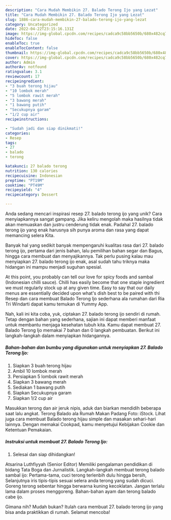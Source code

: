 ```yaml
---
description: "Cara Mudah Membikin 27. Balado Terong Ijo yang Lezat"
title: "Cara Mudah Membikin 27. Balado Terong Ijo yang Lezat"
slug: 1886-cara-mudah-membikin-27-balado-terong-ijo-yang-lezat
category: Uncategorized
date: 2022-04-22T23:15:16.131Z
image: https://img-global.cpcdn.com/recipes/cadca9c58bb5650b/680x482cq70/27-balado-terong-ijo-foto-resep-utama.jpg
hideToc: false
enableToc: true
enableTocContent: false
thumbnail: https://img-global.cpcdn.com/recipes/cadca9c58bb5650b/680x482cq70/27-balado-terong-ijo-foto-resep-utama.jpg
cover: https://img-global.cpcdn.com/recipes/cadca9c58bb5650b/680x482cq70/27-balado-terong-ijo-foto-resep-utama.jpg
author: Admin
authorAv: notfound
ratingvalue: 3.1
reviewcount: 17
recipeingredient:
- "3 buah terong hijau"
- "10 lombok merah"
- "5 lombok rawit merah"
- "3 bawang merah"
- "1 bawang putih"
- "Secukupnya garam"
- "1/2 cup air"
recipeinstructions:

- "Sudah jadi dan siap dinikmati!"
categories:
- Resep
tags:
- 27
- balado
- terong

katakunci: 27 balado terong 
nutrition: 130 calories
recipecuisine: Indonesian
preptime: "PT19M"
cooktime: "PT49M"
recipeyield: "4"
recipecategory: Dessert

---
```





Anda sedang mencari inspirasi resep 27. balado terong ijo yang unik? Cara menyiapkannya sangat gampang. Jika keliru mengolah maka hasilnya tidak akan memuaskan dan justru cenderung tidak enak. Padahal 27. balado terong ijo yang enak harusnya sih punya aroma dan rasa yang dapat memancing selera Kita.





Banyak hal yang sedikit banyak mempengaruhi kualitas rasa dari 27. balado terong ijo, pertama dari jenis bahan, lalu pemilihan bahan segar dan Bagus, hingga cara membuat dan menyajikannya. Tak perlu pusing kalau mau menyiapkan 27. balado terong ijo enak,      asal sudah tahu triknya maka hidangan ini mampu menjadi suguhan spesial.














At this point, you probably can tell our love for spicy foods and sambal (Indonesian chilli sauce). Chilli has easily become that one staple ingredient we must regularly stock up at any given time. Easy to say that our daily menus are essentially decided upon what&#39;s dish best to be paired with thi Resep dan cara membuat Balado Terong Ijo sederhana ala rumahan dari Ria Tri Windarti dapat kamu temukan di Yummy App.






Nah, kali ini kita coba, yuk, ciptakan 27. balado terong ijo sendiri di rumah. Tetap dengan bahan yang sederhana, sajian ini dapat memberi manfaat untuk membantu menjaga kesehatan tubuh kita. Kamu dapat membuat 27. Balado Terong Ijo memakai 7 bahan dan 0 langkah pembuatan. Berikut ini langkah-langkah dalam menyiapkan hidangannya.

<!--inarticleads1-->

##### Bahan-bahan dan bumbu yang digunakan untuk menyiapkan 27. Balado Terong Ijo:

1. Siapkan 3 buah terong hijau
1. Ambil 10 lombok merah
1. Persiapkan 5 lombok rawit merah
1. Siapkan 3 bawang merah
1. Sediakan 1 bawang putih
1. Siapkan Secukupnya garam
1. Siapkan 1/2 cup air


Masukkan terong dan air jeruk nipis, aduk dan biarkan mendidih beberapa saat lalu angkat. Terong Balado ala Rumah Makan Padang Foto: iStock. Lihat juga cara membuat Balado terong hijau simple dan masakan sehari-hari lainnya. Dengan memakai Cookpad, kamu menyetujui Kebijakan Cookie dan Ketentuan Pemakaian. 

<!--inarticleads2-->

##### Instruksi untuk membuat 27. Balado Terong Ijo:


1. Selesai dan siap dihidangkan!

Atsarina Luthfiyyah (Senior Editor) Memiliki pengalaman pendidikan di bidang Tata Boga dan Jurnalistik. Langkah-langkah membuat terong balado sambal ijo: Pertama-tama, cuci terong terlenbih dulu hingga bersih, Selanjutnya iris tipis-tipis sesuai selera anda terong yang sudah dicuci. Goreng terong sebentar hingga berwarna kuning kecoklatan. Jangan terlalu lama dalam proses menggoreng. Bahan-bahan ayam dan terong balado cabe ijo. 

Gimana nih? Mudah bukan? Itulah cara membuat 27. balado terong ijo yang bisa anda praktikkan di rumah. Selamat mencoba!
